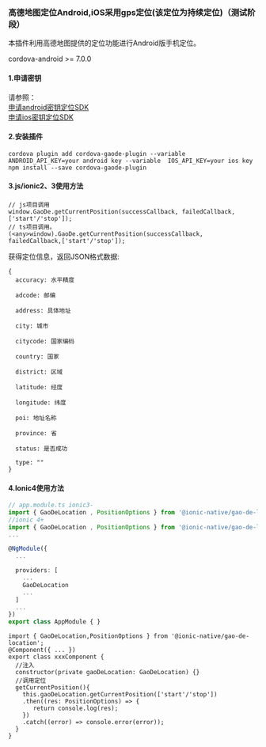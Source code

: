 ### 高德地图定位Android,iOS采用gps定位(该定位为持续定位)（测试阶段）
本插件利用高德地图提供的定位功能进行Android版手机定位。

cordova-android >= 7.0.0

#### 1.申请密钥
请参照：
<br>
[申请android密钥定位SDK](http://lbs.amap.com/api/android-location-sdk/guide/create-project/get-key/)
<br>
[申请ios密钥定位SDK](https://lbs.amap.com/api/ios-location-sdk/guide/create-project/get-key)
#### 2.安装插件

```
cordova plugin add cordova-gaode-plugin --variable  ANDROID_API_KEY=your android key --variable  IOS_API_KEY=your ios key
npm install --save cordova-gaode-plugin
```

#### 3.js/ionic2、3使用方法

```
// js项目调用
window.GaoDe.getCurrentPosition(successCallback, failedCallback,['start'/'stop']);
// ts项目调用。
(<any>window).GaoDe.getCurrentPosition(successCallback, failedCallback,['start'/'stop']);
```

获得定位信息，返回JSON格式数据:

```
{
  accuracy: 水平精度

  adcode: 邮编

  address: 具体地址

  city: 城市

  citycode: 国家编码

  country: 国家

  district: 区域

  latitude: 经度

  longitude: 纬度

  poi: 地址名称

  province: 省

  status: 是否成功

  type: ""
}
```

#### 4.Ionic4使用方法
```typescript
// app.module.ts ionic3-
import { GaoDeLocation , PositionOptions } from '@ionic-native/gao-de-location';
//ionic 4+
import { GaoDeLocation , PositionOptions } from '@ionic-native/gao-de-location/ngx';
...

@NgModule({
  ...

  providers: [
    ...
    GaoDeLocation
    ...
  ]
  ...
})
export class AppModule { }
```
```
import { GaoDeLocation,PositionOptions } from '@ionic-native/gao-de-location';
@Component({ ... })
export class xxxComponent {
  //注入
  constructor(private gaoDeLocation: GaoDeLocation) {}
  //调用定位
  getCurrentPosition(){
    this.gaoDeLocation.getCurrentPosition(['start'/'stop'])
    .then((res: PositionOptions) => {
       return console.log(res);
    })
    .catch((error) => console.error(error));
  }
}
